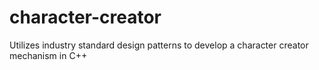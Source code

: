 # character-creator
Utilizes industry standard design patterns to develop a character creator mechanism in C++
